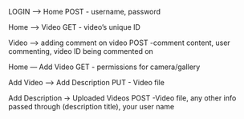 LOGIN —> Home
	POST
	- username, password

Home —> Video
	GET
	- video’s unique ID

Video —> adding comment on video
	POST
	-comment content, user commenting, video ID being commented on

Home — Add Video
	GET
	- permissions for camera/gallery

Add Video —> Add Description
	PUT
	- Video file
	
Add Description -> Uploaded Videos
	POST 
	-Video file, any other info passed through (description title), your user name


